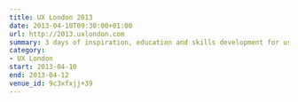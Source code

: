 ```yaml
---
title: UX London 2013
date: 2013-04-10T09:30:00+01:00
url: http://2013.uxlondon.com
summary: 3 days of inspiration, education and skills development for user experience designers.
category:
- UX London
start: 2013-04-10
end: 2013-04-12
venue_id: 9c3xfxjj+39
---
```

